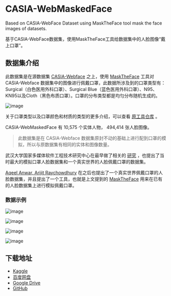 # CASIA-WebMaskedFace

Based on CASIA-WebFace Dataset using MaskTheFace tool mask the face images of datasets.

基于CASIA-WebFace数据集，使用MaskTheFace工具给数据集中的人脸图像“戴上口罩”。

## 数据集介绍

此数据集是在源数据集 [CASIA-Webface](https://arxiv.org/pdf/1411.7923v1.pdf) 之上，使用 [MaskTheFace](https://arxiv.org/abs/2008.11104) 工具对 CASIA-Webface 数据集中的图像进行佩戴口罩，此数据所涉及到的口罩类型有：Surgical（白色医用外科口罩）、Surgical Blue（蓝色医用外科口罩）、N95、KN95以及Cloth（黑色布质口罩）。口罩的分布类型都是均匀分布随机生成的。

![image](https://tvax4.sinaimg.cn/large/006VTcCxly1h191411yh2j313w0aujyr.jpg)

关于口罩类型以及口罩颜色和材质的类型的更多介绍，可以查看 [原工具仓库](https://github.com/aqeelanwar/MaskTheFace) 。

CASIA-WebMaskedFace 有 10,575 个实体人物， 494,414 张人脸图像。

> 此数据集是在 CASIA-Webface 数据集原封不动的基础上进行配到口罩的模拟，所以与原数据集有相同的实体和图像数量。

武汉大学国家多媒体软件工程技术研究中心在最早做了相关的 [研究](https://arxiv.org/abs/2003.09093) ，也提出了当时最大的模拟口罩人脸数据集和一个真实世界的人脸佩戴口罩的数据集。

[Aqeel Anwar, Arijit Raychowdhury](https://arxiv.org/abs/2008.11104) 在之后也提出了一个真实世界佩戴口罩的人脸数据集，并且提出了一个工具，也就是上文提到的 [MaskTheFace](https://github.com/aqeelanwar/MaskTheFace) 用来在已有的人脸数据集上进行模拟佩戴口罩。

### 数据示例

![image](https://tvax1.sinaimg.cn/large/006VTcCxly1h191m9mhfyj30pf0atwme.jpg)

![image](https://tvax4.sinaimg.cn/large/006VTcCxly1h191pig6fmj30pm0al7be.jpg)

![image](https://tvax2.sinaimg.cn/large/006VTcCxly1h191ojwfj1j30pd0aswmv.jpg)

![image](https://tvax1.sinaimg.cn/large/006VTcCxly1h191qg3bm0j30pe0amwn6.jpg)

## 下载地址

- [Kaggle]()
- [百度网盘]()
- [Google Drive]()
- [GitHub]()
